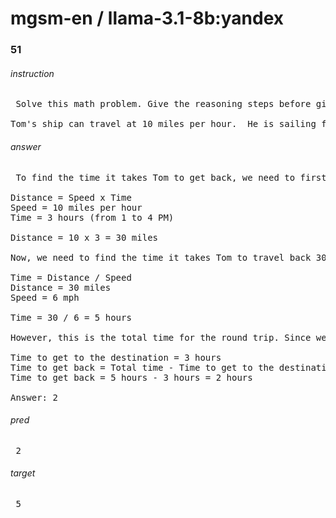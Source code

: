 # mgsm-en / llama-3.1-8b:yandex
### 51
###### instruction
<pre> Solve this math problem. Give the reasoning steps before giving the final answer on the last line by itself in the format of "Answer:". Do not add anything other than the integer answer after "Answer:".

Tom's ship can travel at 10 miles per hour.  He is sailing from 1 to 4 PM.  He then travels back at a rate of 6 mph.  How long does it take him to get back? </pre>
###### answer
<pre> To find the time it takes Tom to get back, we need to first find the distance he traveled from 1 to 4 PM.

Distance = Speed x Time
Speed = 10 miles per hour
Time = 3 hours (from 1 to 4 PM)

Distance = 10 x 3 = 30 miles

Now, we need to find the time it takes Tom to travel back 30 miles at a speed of 6 mph.

Time = Distance / Speed
Distance = 30 miles
Speed = 6 mph

Time = 30 / 6 = 5 hours

However, this is the total time for the round trip. Since we are only interested in the time it takes Tom to get back, we need to subtract the time it took him to get to the destination.

Time to get to the destination = 3 hours
Time to get back = Total time - Time to get to the destination
Time to get back = 5 hours - 3 hours = 2 hours

Answer: 2 </pre>
###### pred
<pre> 2 </pre>
###### target
<pre> 5 </pre>
